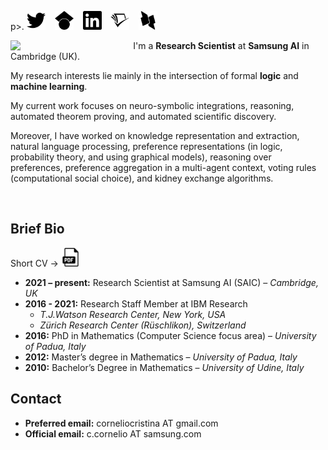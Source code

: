 p>. [<img height="30" width="30" src="figures/twitter.svg" />](https://twitter.com/Cristina__C) &ensp; [<img height="30" width="30" src="figures/googlescholar.svg" />](https://scholar.google.com/citations?user=EP9lmrcAAAAJ&hl=en) &ensp; [<img height="30" width="30" src="figures/linkedin.svg" />](https://www.linkedin.com/in/cristina-cornelio-545a8a36/en-us) &ensp; [<img height="30" width="30" src="figures/semanticscholar.svg" />](https://www.semanticscholar.org/author/Cristina-Cornelio/2470518) &ensp; [<img height="30" width="30" src="figures/dblp.svg" />](https://dblp.uni-trier.de/pid/137/3340.html)
 
<img align="left" src="figures/me.png" width="33%" style="margin-right:30px">

I'm a **Research Scientist** at **Samsung AI** in Cambridge (UK).

My research interests lie mainly in the intersection of formal **logic** and **machine learning**.

My current work focuses on neuro-symbolic integrations, reasoning, automated theorem proving, and automated scientific discovery.

Moreover, I have worked on knowledge representation and extraction, natural language processing, preference representations (in logic, probability theory, and using graphical models), reasoning over preferences, preference aggregation in a multi-agent context, voting rules (computational social choice), and kidney exchange algorithms. 
 
<br clear="left"/>

## Brief Bio 

Short CV &rarr; [<img height="30" width="30" src="figures/pdf.svg" />](documents/cv_short.pdf)

* **2021 – present:** Research Scientist at Samsung AI (SAIC) – *Cambridge, UK*
* **2016 - 2021:** Research Staff Member at IBM Research 
  * *T.J.Watson Research Center, New York, USA*
  * *Zürich Research Center (Rüschlikon), Switzerland*
* **2016:** PhD in Mathematics (Computer Science focus area) – *University of Padua, Italy*
* **2012:** Master’s degree in Mathematics – *University of Padua, Italy*
* **2010:** Bachelor’s Degree in Mathematics – *University of Udine, Italy*


## Contact

* **Preferred email:** corneliocristina AT gmail.com
* **Official email:** c.cornelio AT samsung.com
